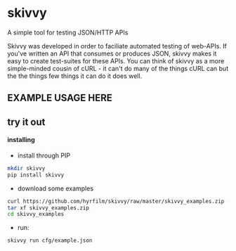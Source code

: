 # skivvy
A simple tool for testing JSON/HTTP APIs

Skivvy was developed in order to faciliate automated testing of web-APIs. If you've written an API that consumes or
produces JSON, skivvy makes it easy to create test-suites for these APIs.
You can think of skivvy as a more simple-minded cousin of cURL - it can't do many of the things cURL can but the the
things few things it can do it does well.

## EXAMPLE USAGE HERE

## try it out
#### installing
* install through PIP
```sh
mkdir skivvy
pip install skivvy
```
* download some examples
```sh
curl https://github.com/hyrfilm/skivvy/raw/master/skivvy_examples.zip -o skivvy_examples.zip
tar xf skivvy_examples.zip
cd skivvy_examples
```
* run:
```sh
skivvy run cfg/example.json
```

